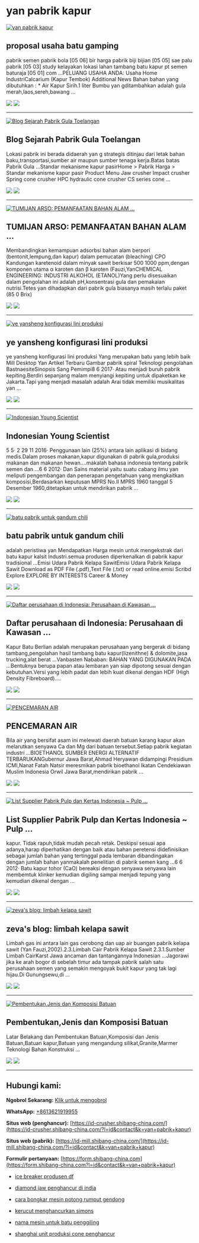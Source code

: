 # yan pabrik kapur

<a href="https://swt.shibang-china.com/?l=id&img&k=yan+pabrik+kapur" target="_blank">![yan pabrik kapur](http://static.shibang-china.com/all-800x300/1142.jpg)</a>

## proposal usaha batu gamping
pabrik semen pabrik bola [05 06] bir harga pabrik biji bijian [05 05] sae palu pabrik [05 03] study kelayakan lokasi lahan tambang batu kapur pt semen baturaja [05 01] com …PELUANG USAHA ANDA: Usaha Home IndustriCalcarium (Kapur Tembok) Additional News Bahan bahan yang dibutuhkan : * Air Kapur Sirih.1 liter Bumbu yan gditambahkan adalah gula merah,laos,sereh,bawang …


<a href="https://whatsapp.shibangsoft.com/WhatsApp.php" target="_blank" title="WhatsApp">![](http://static.shibang-china.com/icon/whatsapp.png)</a> <a href="https://swt.shibang-china.com/?l=id&icon&k=yan+pabrik+kapur" target="_blank">![](http://static.shibang-china.com/icon/chat-id.png)</a>

---

<a href="https://swt.shibang-china.com/?l=id&img&k=yan+pabrik+kapur" target="_blank">![Blog Sejarah Pabrik Gula Toelangan](http://static.shibang-china.com/all-800x300/991.jpg)</a>

## Blog Sejarah Pabrik Gula Toelangan
Lokasi pabrik ini berada didaerah yan g strategis ditinjau dari letak bahan baku,transportasi,sumber air maupun sumber tenaga kerja.Batas batas Pabrik Gula …Standar mekanisme kapur pasirHome > Pabrik Harga > Standar mekanisme kapur pasir Product Menu Jaw crusher Impact crusher Spring cone crusher HPC hydraulic cone crusher CS series cone …


<a href="https://whatsapp.shibangsoft.com/WhatsApp.php" target="_blank" title="WhatsApp">![](http://static.shibang-china.com/icon/whatsapp.png)</a> <a href="https://swt.shibang-china.com/?l=id&icon&k=yan+pabrik+kapur" target="_blank">![](http://static.shibang-china.com/icon/chat-id.png)</a>

---

<a href="https://swt.shibang-china.com/?l=id&img&k=yan+pabrik+kapur" target="_blank">![TUMIJAN ARSO: PEMANFAATAN BAHAN ALAM …](http://static.shibang-china.com/all-800x300/1439.jpg)</a>

## TUMIJAN ARSO: PEMANFAATAN BAHAN ALAM …
Membandingkan kemampuan adsorbsi bahan alam berpori (bentonit,lempung,dan kapur) dalam pemucatan (bleaching) CPO Kandungan karetenoid dalam minyak sawit berkisar 500 1000 ppm,dengan komponen utama α karoten dan β karoten (Fauzi,YanCHEMICAL ENGINEERING: INDUSTRI ALKOHOL (ETANOL)Yang perlu disesuaikan dalam pengolahan ini adalah pH,konsentrasi gula dan pemakaian nutrisi.Tetes yan dihadapkan dari pabrik gula biasanya masih terlalu paket (85 0 Brix)


<a href="https://whatsapp.shibangsoft.com/WhatsApp.php" target="_blank" title="WhatsApp">![](http://static.shibang-china.com/icon/whatsapp.png)</a> <a href="https://swt.shibang-china.com/?l=id&icon&k=yan+pabrik+kapur" target="_blank">![](http://static.shibang-china.com/icon/chat-id.png)</a>

---

<a href="https://swt.shibang-china.com/?l=id&img&k=yan+pabrik+kapur" target="_blank">![ye yansheng konfigurasi lini produksi](http://static.shibang-china.com/all-800x300/1124.jpg)</a>

## ye yansheng konfigurasi lini produksi
ye yansheng konfigurasi lini produksi Yang merupakan batu yang lebih baik Mill Desktop Yan Artikel Terbaru Gambar pabrik spiral Teknologi pengolahan BastnaesiteSinopsis Sang Pemimpi8 6 2017· Atau menjadi buruh pabrik kepiting.Berdiri sepanjang malam menyiangi kepiting untuk dipaketkan ke Jakarta.Tapi yang menjadi masalah adalah Arai tidak memiliki musikalitas yan …


<a href="https://whatsapp.shibangsoft.com/WhatsApp.php" target="_blank" title="WhatsApp">![](http://static.shibang-china.com/icon/whatsapp.png)</a> <a href="https://swt.shibang-china.com/?l=id&icon&k=yan+pabrik+kapur" target="_blank">![](http://static.shibang-china.com/icon/chat-id.png)</a>

---

<a href="https://swt.shibang-china.com/?l=id&img&k=yan+pabrik+kapur" target="_blank">![Indonesian Young Scientist](http://static.shibang-china.com/all-800x300/112.jpg)</a>

## Indonesian Young Scientist
5 5· 2 29 11 2016· Penggunaan lain (25%) antara lain aplikasi di bidang medis.Dalam proses makanan,kapur digunakan di pabrik gula,produksi makanan dan makanan hewan.…makalah bahasa indonesia tentang pabrik semen dan …6 6 2012· Dan Sains material yaitu suatu cabang ilmu yan meliputi pengembangan dan penerapan pengetahuan yang mengkaitkan komposisi,Berdasarkan keputusan MPRS No.II MPRS 1960 tanggal 5 Desember 1960,ditetapkan untuk mendirikan pabrik …


<a href="https://whatsapp.shibangsoft.com/WhatsApp.php" target="_blank" title="WhatsApp">![](http://static.shibang-china.com/icon/whatsapp.png)</a> <a href="https://swt.shibang-china.com/?l=id&icon&k=yan+pabrik+kapur" target="_blank">![](http://static.shibang-china.com/icon/chat-id.png)</a>

---

<a href="https://swt.shibang-china.com/?l=id&img&k=yan+pabrik+kapur" target="_blank">![batu pabrik untuk gandum chili](http://static.shibang-china.com/all-800x300/1079.jpg)</a>

## batu pabrik untuk gandum chili
adalah peristiwa yan Mendapatkan Harga mesin untuk mengekstrak dari batu kapur kalsit Industri.semua produsen diperkenalkan di pabrik kapur tradisional …Emisi Udara Pabrik Kelapa SawitEmisi Udara Pabrik Kelapa Sawit Download as PDF File (.pdf),Text File (.txt) or read online.emisi Scribd Explore EXPLORE BY INTERESTS Career & Money


<a href="https://whatsapp.shibangsoft.com/WhatsApp.php" target="_blank" title="WhatsApp">![](http://static.shibang-china.com/icon/whatsapp.png)</a> <a href="https://swt.shibang-china.com/?l=id&icon&k=yan+pabrik+kapur" target="_blank">![](http://static.shibang-china.com/icon/chat-id.png)</a>

---

<a href="https://swt.shibang-china.com/?l=id&img&k=yan+pabrik+kapur" target="_blank">![Daftar perusahaan di Indonesia: Perusahaan di Kawasan …](http://static.shibang-china.com/all-800x300/192.jpg)</a>

## Daftar perusahaan di Indonesia: Perusahaan di Kawasan …
Kapur Batu Berlian adalah merupakan perusahaan yang bergerak di bidang tambang,pengolahan hasil tambang batu kapur(lizenithne) & dolomite,jasa trucking,alat berat …Vanbasten Nababan: BAHAN YANG DIGUNAKAN PADA …Bentuknya berupa papan atau lembaran yan siap dipotong sesuai dengan kebutuhan.Versi yang lebih padat dan lebih kuat dikenal dengan HDF (High Density Fibreboard).…


<a href="https://whatsapp.shibangsoft.com/WhatsApp.php" target="_blank" title="WhatsApp">![](http://static.shibang-china.com/icon/whatsapp.png)</a> <a href="https://swt.shibang-china.com/?l=id&icon&k=yan+pabrik+kapur" target="_blank">![](http://static.shibang-china.com/icon/chat-id.png)</a>

---

<a href="https://swt.shibang-china.com/?l=id&img&k=yan+pabrik+kapur" target="_blank">![PENCEMARAN AIR](http://static.shibang-china.com/all-800x300/519.jpg)</a>

## PENCEMARAN AIR
Bila air yang bersifat asam ini melewati daerah batuan karang kapur akan melarutkan senyawa Ca dan Mg dari batuan tersebut.Setiap pabrik kegiatan industri …BIOETHANOL SUMBER ENERGI ALTERNATIF TERBARUKANGubernur Jawa Barat,Ahmad Heryawan didampingi Presidium ICMI,Nanat Fatah Natsir meresmikan pabrik bioethanol Ikatan Cendekiawan Muslim Indonesia Orwil Jawa Barat,mendirikan pabrik …


<a href="https://whatsapp.shibangsoft.com/WhatsApp.php" target="_blank" title="WhatsApp">![](http://static.shibang-china.com/icon/whatsapp.png)</a> <a href="https://swt.shibang-china.com/?l=id&icon&k=yan+pabrik+kapur" target="_blank">![](http://static.shibang-china.com/icon/chat-id.png)</a>

---

<a href="https://swt.shibang-china.com/?l=id&img&k=yan+pabrik+kapur" target="_blank">![List Supplier Pabrik Pulp dan Kertas Indonesia ~ Pulp …](http://static.shibang-china.com/all-800x300/745.jpg)</a>

## List Supplier Pabrik Pulp dan Kertas Indonesia ~ Pulp …
kapur. Tidak rapuh,tidak mudah pecah retak. Deskipsi sesuai apa adanya,harap diperhatikan dengan baik atau bahan peretensi didefinisikan sebagai jumlah bahan yang tertinggal pada lembaran dibandingakan dengan jumlah bahan yanmakalah penelitian di pabrik semen kang …6 6 2012· Batu kapur tohor (CaO) bereaksi dengan senyawa senyawa lain membemtuk klinker kemudian digiling sampai menjadi tepung yang kemudian dikenal dengan …


<a href="https://whatsapp.shibangsoft.com/WhatsApp.php" target="_blank" title="WhatsApp">![](http://static.shibang-china.com/icon/whatsapp.png)</a> <a href="https://swt.shibang-china.com/?l=id&icon&k=yan+pabrik+kapur" target="_blank">![](http://static.shibang-china.com/icon/chat-id.png)</a>

---

<a href="https://swt.shibang-china.com/?l=id&img&k=yan+pabrik+kapur" target="_blank">![zeva's blog: limbah kelapa sawit](http://static.shibang-china.com/all-800x300/109.jpg)</a>

## zeva's blog: limbah kelapa sawit
Limbah gas ini antara lain gas cerobong dan uap air buangan pabrik kelapa sawit (Yan Fauzi,2002).2.3.Limbah Cair Pabrik Kelapa Sawit 2.3.1.Sumber Limbah CairKarst Jawa ancaman dan tantangannya Indonesian …Jagorawi jika ke arah bogor di sebelah timur ada tampak pabrik salah satu perusahaan semen yang semakin mengoyak bukit kapur yang tak lagi hijau.Di Gunungsewu,di …


<a href="https://whatsapp.shibangsoft.com/WhatsApp.php" target="_blank" title="WhatsApp">![](http://static.shibang-china.com/icon/whatsapp.png)</a> <a href="https://swt.shibang-china.com/?l=id&icon&k=yan+pabrik+kapur" target="_blank">![](http://static.shibang-china.com/icon/chat-id.png)</a>

---

<a href="https://swt.shibang-china.com/?l=id&img&k=yan+pabrik+kapur" target="_blank">![Pembentukan,Jenis dan Komposisi Batuan](http://static.shibang-china.com/all-800x300/49.jpg)</a>

## Pembentukan,Jenis dan Komposisi Batuan
Latar Belakang dan Pembentukan Batuan,Komposisi dan Jenis Batuan,Batuan kapur,Batuan yang mengandung silikat,Granite,Marmer Teknologi Bahan Konstruksi …

<a href="https://whatsapp.shibangsoft.com/WhatsApp.php" target="_blank" title="WhatsApp">![](http://static.shibang-china.com/icon/whatsapp.png)</a> <a href="https://swt.shibang-china.com/?l=id&icon&k=yan+pabrik+kapur" target="_blank">![](http://static.shibang-china.com/icon/chat-id.png)</a>

---
## Hubungi kami:

**Ngobrol Sekarang:** [Klik untuk mengobrol](https://swt.shibang-china.com?l=id&contact&k=yan+pabrik+kapur)

**WhatsApp:**  [+8613621919955](https://whatsapp.shibangsoft.com/WhatsApp.php)

**Situs web (penghancur):** [https://id-crusher.shibang-china.com/](https://id-crusher.shibang-china.com/?l=id&contact&k=yan+pabrik+kapur)

**Situs web (pabrik):** [https://id-mill.shibang-china.com/](https://id-mill.shibang-china.com/?l=id&contact&k=yan+pabrik+kapur)

**Formulir pertanyaan:** [https://form.shibang-china.com](https://form.shibang-china.com?l=id&contact&k=yan+pabrik+kapur)

* [ice breaker produsen df](../35/ice%20breaker%20produsen%20df.md)

* [diamond jaw penghancur di india](../33/diamond%20jaw%20penghancur%20di%20india.md)

* [cara bongkar mesin potong rumput gendong](../31/cara%20bongkar%20mesin%20potong%20rumput%20gendong.md)

* [kerucut menghancurkan simons](../35/kerucut%20menghancurkan%20simons.md)

* [nama mesin untuk batu penggiling](../39/nama%20mesin%20untuk%20batu%20penggiling.md)

* [shanghai unit produksi cone penghancur](../34/shanghai%20unit%20produksi%20cone%20penghancur.md)